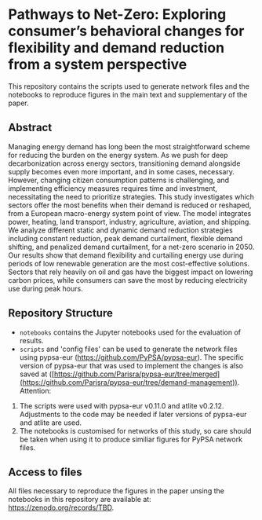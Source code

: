 # Pathways to Net-Zero: Exploring consumer’s behavioral changes for flexibility and demand reduction from a system perspective
This repository contains the scripts used to generate network files and the notebooks to reproduce figures in the main text and supplementary of the paper.


## Abstract


Managing energy demand has long been the most straightforward scheme for reducing the burden on the energy system. As we push for deep decarbonization across energy sectors, transitioning demand alongside supply becomes even more important, and in some cases, necessary. However, changing citizen consumption patterns is challenging, and implementing efficiency measures requires time and investment, necessitating the need to prioritize strategies. This study investigates which sectors offer the most benefits when their demand is reduced or reshaped, from a European macro-energy system point of view. The model integrates power, heating, land transport, industry, agriculture, aviation, and shipping. We analyze different static and dynamic demand reduction strategies including constant reduction, peak demand curtailment, flexible demand shifting, and penalized demand curtailment, for a net-zero scenario in 2050. Our results show that demand flexibility and curtailing energy use during periods of low renewable generation are the most cost-effective solutions. Sectors that rely heavily on oil and gas have the biggest impact on lowering carbon prices, while consumers can save the most by reducing electricity use during peak hours.


## Repository Structure

- `notebooks` contains the Jupyter notebooks used for the evaluation of results.
- `scripts` and 'config files' can be used to generate the network files using pypsa-eur (https://github.com/PyPSA/pypsa-eur). The specific version of pypsa-eur that was used to implement the changes is also saved at ([https://github.com/Parisra/pypsa-eur/tree/merged](https://github.com/Parisra/pypsa-eur/tree/demand-management)).
Attention:
1. The scripts were used with pypsa-eur v0.11.0 and atlite v0.2.12. Adjustments to the code may be needed if later versions of pypsa-eur and atlite are used.
2. The notebooks is customised for networks of this study, so care should be taken
when using it to produce similiar figures for PyPSA network files.

## Access to files

All files necessary to reproduce the figures in the paper unsing the notebooks in this repository are available at: https://zenodo.org/records/TBD. 

